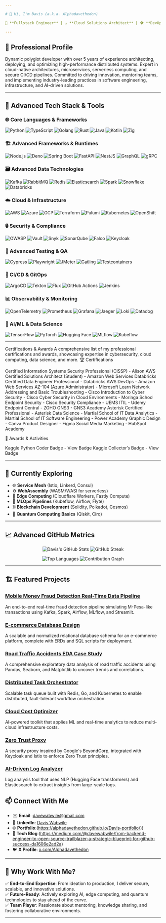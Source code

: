 ```yaml
---

# 👋 Hi, I'm Davis (a.k.a. Alphadavethedon)

🚀 **Fullstack Engineer** | ☁️ **Cloud Solutions Architect** | 🛠️ **DevOps Specialist** | 🧪 **QA Automation Engineer** | 💾 **Big Data Engineer** | 🔒 **Cybersecurity Advocate** | 🤖 **AI/ML Enthusiast**

---
```


## 🧠 Professional Profile
Dynamic polyglot developer with over 5 years of experience architecting, deploying, and optimizing high-performance distributed systems. Expert in cloud-native architectures, microservices, serverless computing, and secure CI/CD pipelines. Committed to driving innovation, mentoring teams, and implementing industry-leading practices in software engineering, infrastructure, and AI-driven solutions.

---

## 🧰 Advanced Tech Stack & Tools

### 🌐 Core Languages & Frameworks
<p>
  <img src="https://img.shields.io/badge/-Python-3776AB?style=for-the-badge&logo=python&logoColor=white" alt="Python" />
  <img src="https://img.shields.io/badge/-TypeScript-3178C6?style=for-the-badge&logo=typescript&logoColor=white" alt="TypeScript" />
  <img src="https://img.shields.io/badge/-Go-00ADD8?style=for-the-badge&logo=go&logoColor=white" alt="Golang" />
  <img src="https://img.shields.io/badge/-Rust-000000?style=for-the-badge&logo=rust&logoColor=white" alt="Rust" />
  <img src="https://img.shields.io/badge/-Java-007396?style=for-the-badge&logo=java&logoColor=white" alt="Java" />
  <img src="https://img.shields.io/badge/-Kotlin-7F52FF?style=for-the-badge&logo=kotlin&logoColor=white" alt="Kotlin" />
  <img src="https://img.shields.io/badge/-Zig-F7A41D?style=for-the-badge&logo=zig&logoColor=black" alt="Zig" />
</p>

### 🏗️ Advanced Frameworks & Runtimes
<p>
  <img src="https://img.shields.io/badge/-Node.js-339933?style=for-the-badge&logo=nodedotjs&logoColor=white" alt="Node.js" />
  <img src="https://img.shields.io/badge/-Deno-000000?style=for-the-badge&logo=deno&logoColor=white" alt="Deno" />
  <img src="https://img.shields.io/badge/-Spring_Boot-6DB33F?style=for-the-badge&logo=springboot&logoColor=white" alt="Spring Boot" />
  <img src="https://img.shields.io/badge/-FastAPI-009688?style=for-the-badge&logo=fastapi&logoColor=white" alt="FastAPI" />
  <img src="https://img.shields.io/badge/-NestJS-E0234E?style=for-the-badge&logo=nestjs&logoColor=white" alt="NestJS" />
  <img src="https://img.shields.io/badge/-GraphQL-E10098?style=for-the-badge&logo=graphql&logoColor=white" alt="GraphQL" />
  <img src="https://img.shields.io/badge/-gRPC-00C4B4?style=for-the-badge&logo=grpc&logoColor=white" alt="gRPC" />
</p>

### 🗃️ Advanced Data Technologies
<p>
  <img src="https://img.shields.io/badge/-Apache_Kafka-231F20?style=for-the-badge&logo=apachekafka&logoColor=white" alt="Kafka" />
  <img src="https://img.shields.io/badge/-RabbitMQ-FF6600?style=for-the-badge&logo=rabbitmq&logoColor=white" alt="RabbitMQ" />
  <img src="https://img.shields.io/badge/-Redis-DC382D?style=for-the-badge&logo=redis&logoColor=white" alt="Redis" />
  <img src="https://img.shields.io/badge/-Elasticsearch-005571?style=for-the-badge&logo=elasticsearch&logoColor=white" alt="Elasticsearch" />
  <img src="https://img.shields.io/badge/-Apache_Spark-E25A1C?style=for-the-badge&logo=apachespark&logoColor=white" alt="Spark" />
  <img src="https://img.shields.io/badge/-Snowflake-29B5E8?style=for-the-badge&logo=snowflake&logoColor=white" alt="Snowflake" />
  <img src="https://img.shields.io/badge/-Databricks-D81B60?style=for-the-badge&logo=databricks&logoColor=white" alt="Databricks" />
</p>

### ☁️ Cloud & Infrastructure
<p>
  <img src="https://img.shields.io/badge/-AWS-232F3E?style=for-the-badge&logo=amazonaws&logoColor=white" alt="AWS" />
  <img src="https://img.shields.io/badge/-Azure-0078D4?style=for-the-badge&logo=microsoftazure&logoColor=white" alt="Azure" />
  <img src="https://img.shields.io/badge/-Google_Cloud-4285F4?style=for-the-badge&logo=googlecloud&logoColor=white" alt="GCP" />
  <img src="https://img.shields.io/badge/-Terraform-7B42BC?style=for-the-badge&logo=terraform&logoColor=white" alt="Terraform" />
  <img src="https://img.shields.io/badge/-Pulumi-8A3391?style=for-the-badge&logo=pulumi&logoColor=white" alt="Pulumi" />
  <img src="https://img.shields.io/badge/-Kubernetes-326CE5?style=for-the-badge&logo=kubernetes&logoColor=white" alt="Kubernetes" />
  <img src="https://img.shields.io/badge/-OpenShift-D21500?style=for-the-badge&logo=redhatopenshift&logoColor=white" alt="OpenShift" />
</p>

### 🔒 Security & Compliance
<p>
  <img src="https://img.shields.io/badge/-OWASP-000000?style=for-the-badge&logo=owasp&logoColor=white" alt="OWASP" />
  <img src="https://img.shields.io/badge/-Vault-000000?style=for-the-badge&logo=vault&logoColor=white" alt="Vault" />
  <img src="https://img.shields.io/badge/-Snyk-4C4C73?style=for-the-badge&logo=snyk&logoColor=white" alt="Snyk" />
  <img src="https://img.shields.io/badge/-SonarQube-4E9BCD?style=for-the-badge&logo=sonarqube&logoColor=white" alt="SonarQube" />
  <img src="https://img.shields.io/badge/-Falco-00C1B2?style=for-the-badge&logo=falco&logoColor=white" alt="Falco" />
  <img src="https://img.shields.io/badge/-Keycloak-1D4FBA?style=for-the-badge&logo=keycloak&logoColor=white" alt="Keycloak" />
</p>

### 🧪 Advanced Testing & QA
<p>
  <img src="https://img.shields.io/badge/-Cypress-17202C?style=for-the-badge&logo=cypress&logoColor=white" alt="Cypress" />
  <img src="https://img.shields.io/badge/-Playwright-2EAD33?style=for-the-badge&logo=playwright&logoColor=white" alt="Playwright" />
  <img src="https://img.shields.io/badge/-JMeter-D22128?style=for-the-badge&logo=apachejmeter&logoColor=white" alt="JMeter" />
  <img src="https://img.shields.io/badge/-Gatling-FF9E2A?style=for-the-badge&logo=gatling&logoColor=white" alt="Gatling" />
  <img src="https://img.shields.io/badge/-Testcontainers-00BFFF?style=for-the-badge&logo=testcontainers&logoColor=white" alt="Testcontainers" />
</p>

### 🔄 CI/CD & GitOps
<p>
  <img src="https://img.shields.io/badge/-ArgoCD-EF7B4D?style=for-the-badge&logo=argo&logoColor=white" alt="ArgoCD" />
  <img src="https://img.shields.io/badge/-Tekton-FF6D00?style=for-the-badge&logo=tekton&logoColor=white" alt="Tekton" />
  <img src="https://img.shields.io/badge/-Flux-0F1223?style=for-the-badge&logo=flux&logoColor=white" alt="Flux" />
  <img src="https://img.shields.io/badge/-GitHub_Actions-2088FF?style=for-the-badge&logo=githubactions&logoColor=white" alt="GitHub Actions" />
  <img src="https://img.shields.io/badge/-Jenkins-D24939?style=for-the-badge&logo=jenkins&logoColor=white" alt="Jenkins" />
</p>

### 📊 Observability & Monitoring
<p>
  <img src="https://img.shields.io/badge/-OpenTelemetry-000000?style=for-the-badge&logo=opentelemetry&logoColor=white" alt="OpenTelemetry" />
  <img src="https://img.shields.io/badge/-Prometheus-E6522C?style=for-the-badge&logo=prometheus&logoColor=white" alt="Prometheus" />
  <img src="https://img.shields.io/badge/-Grafana-F46800?style=for-the-badge&logo=grafana&logoColor=white" alt="Grafana" />
  <img src="https://img.shields.io/badge/-Jaeger-000000?style=for-the-badge&logo=jaeger&logoColor=white" alt="Jaeger" />
  <img src="https://img.shields.io/badge/-Loki-2C2F33?style=for-the-badge&logo=grafana&logoColor=white" alt="Loki" />
  <img src="https://img.shields.io/badge/-Datadog-632CA6?style=for-the-badge&logo=datadog&logoColor=white" alt="Datadog" />
</p>

### 🤖 AI/ML & Data Science
<p>
  <img src="https://img.shields.io/badge/-TensorFlow-FF6F00?style=for-the-badge&logo=tensorflow&logoColor=white" alt="TensorFlow" />
  <img src="https://img.shields.io/badge/-PyTorch-EE4C2C?style=for-the-badge&logo=pytorch&logoColor=white" alt="PyTorch" />
  <img src="https://img.shields.io/badge/-Hugging_Face-FFD21E?style=for-the-badge&logo=huggingface&logoColor=black" alt="Hugging Face" />
  <img src="https://img.shields.io/badge/-MLflow-0194E2?style=for-the-badge&logo=mlflow&logoColor=white" alt="MLflow" />
  <img src="https://img.shields.io/badge/-Kubeflow-326CE5?style=for-the-badge&logo=kubeflow&logoColor=white" alt="Kubeflow" />
</p>

---

Certifications & Awards
A comprehensive list of my professional certifications and awards, showcasing expertise in cybersecurity, cloud computing, data science, and more.
🏆 Certifications

Certified Information Systems Security Professional (CISSP) - Alison
AWS Certified Solutions Architect (Student) - Amazon Web Services
Databricks Certified Data Engineer Professional - Databricks
AWS DevOps - Amazon Web Services
AZ-104 (Azure Administrator) - Microsoft Learn
Network Addressing and Basic Troubleshooting - Cisco
Introduction to Cyber Security - Cisco
Cyber Security in Cloud Environments - Moringa School
Endpoint Security - Cisco
Security Compliance - UEMS
ITIL - Udemy
Endpoint Central - ZOHO
GNS3 - GNS3 Academy
Asterisk Certified Professional - Asterisk
Data Science - Martial School of IT
Data Analytics - Martial School of IT
Software Engineering - Power Academy
Graphic Design - Canva
Product Designer - Figma
Social Media Marketing - HubSpot Academy

🏅 Awards & Activities

Kaggle Python Coder Badge - View Badge
Kaggle Collector’s Badge - View Badge


---

## 🎯 Currently Exploring
- 🌐 **Service Mesh** (Istio, Linkerd, Consul)
- ⚙️ **WebAssembly** (WASM/WASI for serverless)
- 📡 **Edge Computing** (Cloudflare Workers, Fastly Compute)
- 🧠 **MLOps Pipelines** (Kubeflow, Airflow, Flyte)
- ⛓️ **Blockchain Development** (Solidity, Polkadot, Cosmos)
- 🔮 **Quantum Computing Basics** (Qiskit, Cirq)

---

## 📈 Advanced GitHub Metrics
<p align="center">
  <img src="https://github-readme-stats.vercel.app/api?username=Alphadavethedon&show_icons=true&count_private=true&include_all_commits=true&theme=radical&hide_border=true" alt="Davis's GitHub Stats" />
  <img src="https://streak-stats.demolab.com/?user=Alphadavethedon&theme=radical&hide_border=true" alt="GitHub Streak" />
</p>
<p align="center">
  <img src="https://github-readme-stats.vercel.app/api/top-langs/?username=Alphadavethedon&layout=compact&theme=radical&hide_border=true&langs_count=8" alt="Top Languages" />
  <img src="https://activity-graph.herokuapp.com/graph?username=Alphadavethedon&theme=react-dark&hide_border=true" alt="Contribution Graph" />
</p>

---

## 🏗️ Featured Projects

### [Mobile Money Fraud Detection Real-Time Data Pipeline](https://github.com/Alphadavethedon/Mobile-Money-Fraud-Detection-Real-Time-Data-Pipeline)
An end-to-end real-time fraud detection pipeline simulating M-Pesa-like transactions using Kafka, Spark, Airflow, MLflow, and Streamlit.

### [E-commerce Database Design](https://github.com/Alphadavethedon/E-commerce-database-design)
A scalable and normalized relational database schema for an e-commerce platform, complete with ERDs and SQL scripts for deployment.

### [Road Traffic Accidents EDA Case Study](https://github.com/Alphadavethedon/Road-Traffic-Accidents-EDA/blob/main/Exploratory_Data_Analysis_(EDA)_Case_Study_Road_Traffic_Accidents.ipynb)
A comprehensive exploratory data analysis of road traffic accidents using Pandas, Seaborn, and Matplotlib to uncover trends and correlations.

### [Distributed Task Orchestrator](https://github.com/Alphadavethedon/task-orchestrator)
Scalable task queue built with Redis, Go, and Kubernetes to enable distributed, fault-tolerant workflow orchestration.

### [Cloud Cost Optimizer](https://github.com/Alphadavethedon/cloud-optimizer)
AI-powered toolkit that applies ML and real-time analytics to reduce multi-cloud infrastructure costs.

### [Zero Trust Proxy](https://github.com/Alphadavethedon/zero-trust-proxy)
A security proxy inspired by Google's BeyondCorp, integrated with Keycloak and Istio to enforce Zero Trust principles.

### [AI-Driven Log Analyzer](https://github.com/Alphadavethedon/log-analyzer)
Log analysis tool that uses NLP (Hugging Face transformers) and Elasticsearch to extract insights from large-scale logs.


## 📫 Connect With Me
- ✉️ **Email**: [davewabwile@gmail.com](mailto:davewabwile@gmail.com)
- 🔗 **LinkedIn**: [Davis Wabwile](https://linkedin.com/in/daviswabwile)
- 🌐 **Portfolio**:(https://alphadavethedon.github.io/Davis-portfolio/))
- 📝 **Tech Blog**:(https://medium.com/@davewabwile/from-backend-engineer-to-open-source-trailblazer-a-strategic-blueprint-for-github-success-da1606e2ad2a)
- 🐦 **X Profile**: [x.com/Alphadavethedon](https://x.com/Alphadavethedon)

---

## 🌟 Why Work With Me?
✅ **End-to-End Expertise**: From ideation to production, I deliver secure, scalable, and innovative solutions.  
✅ **Future-Ready**: Actively exploring AI, edge computing, and quantum technologies to stay ahead of the curve.  
✅ **Team Player**: Passionate about mentoring, knowledge sharing, and fostering collaborative environments.

---
